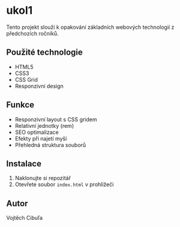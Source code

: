 # ukol1

Tento projekt slouží k opakování základních webových technologií z předchozích ročníků.

## Použité technologie

- HTML5
- CSS3
- CSS Grid
- Responzivní design

## Funkce

- Responzivní layout s CSS gridem
- Relativní jednotky (rem)
- SEO optimalizace
- Efekty při najetí myší
- Přehledná struktura souborů

## Instalace

1. Naklonujte si repozitář
2. Otevřete soubor `index.html` v prohlížeči

## Autor

Vojtěch Cibuľa
